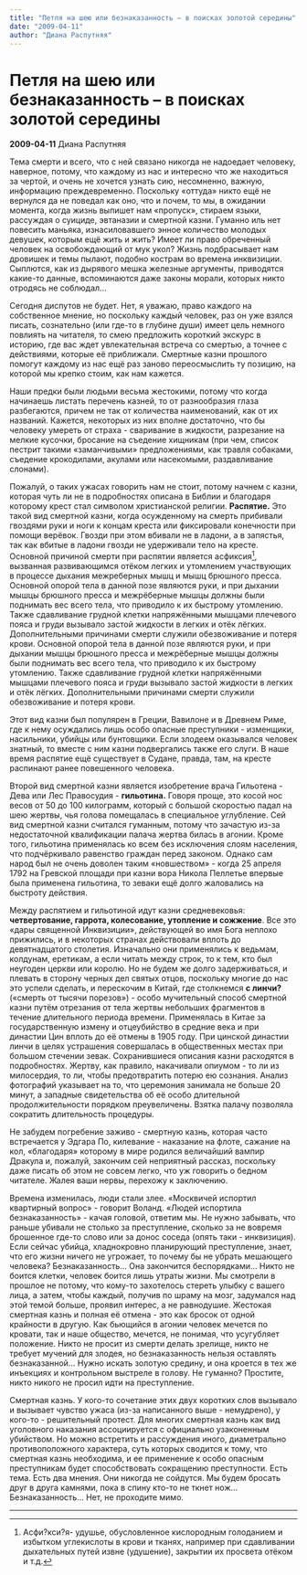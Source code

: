 ```yaml
---
title: "Петля на шею или безнаказанность – в поисках золотой середины"
date: "2009-04-11"
author: "Диана Распутняя"
---
```


# Петля на шею или безнаказанность – в поисках золотой середины

**2009-04-11** Диана Распутняя

Тема смерти и всего, что с ней связано никогда не надоедает человеку, наверное, потому, что каждому из нас и интересно что же находиться за чертой, и очень не хочется узнать сию, несомненно, важную, информацию преждевременно. Поскольку «оттуда» никто ещё не вернулся да не поведал как оно, что и почем, то мы, в ожидании момента, когда жизнь выпишет нам «пропуск», стираем языки, рассуждая о суициде, эвтаназии и смертной казни. Гуманно иль нет повесить маньяка, изнасиловавшего энное количество молодых девушек, которым ещё жить и жить? Имеет ли право обреченный человек на освобождающий от мук укол? Жизнь подбрасывает нам дровишек и темы пылают, подобно кострам во времена инквизиции. Сыплются, как из дырявого мешка железные аргументы, приводятся какие-то данные, вспоминаются даже законы морали, которых никто отродясь не соблюдал...

Сегодня диспутов не будет. Нет, я уважаю, право каждого на собственное мнение, но поскольку каждый человек, раз он уже взялся писать, сознательно (или где-то в глубине души) имеет цель немного повлиять на читателя, то смею предложить короткий экскурс в историю, где вас ждет увлекательная встреча со смертью, а точнее с действиями, которые её приближали. Смертные казни прошлого помогут каждому из нас ещё раз заново переосмыслить ту позицию, на которой мы крепко стоим, как нам кажется.

Наши предки были людьми весьма жестокими, потому что когда начинаешь листать перечень казней, то от разнообразия глаза разбегаются, причем не так от количества наименований, как от их названий. Кажется, некоторых из них вполне достаточно, что бы человеку умереть от страха - сваривание в жидкости, разрезание на мелкие кусочки, бросание на съедение хищникам (при чем, список пестрит такими «заманчивыми» предложениями, как травля собаками, съедение крокодилами, акулами или насекомыми, раздавливание слонами).

Пожалуй, о таких ужасах говорить нам не стоит, потому начнем с казни, которая чуть ли не в подробностях описана в Библии и благодаря которому крест стал символом христианской религии. **Распятие.** Это такой вид смертной казни, когда осужденному на смерть прибивали гвоздями руки и ноги к концам креста или фиксировали конечности при помощи верёвок. Гвозди при этом вбивали не в ладони, а в запястья, так как вбитые в ладони гвозди не удерживали тело на кресте. Основной причиной смерти при распятии является асфиксия[^*], вызванная развивающимся отёком легких и утомлением участвующих в процессе дыхания межреберных мышц и мышц брюшного пресса. Основной опорой тела в данной позе являются руки, и при дыхании мышцы брюшного пресса и межрёберные мышцы должны были поднимать вес всего тела, что приводило к их быстрому утомлению. Также сдавливание грудной клетки напряжёнными мышцами плечевого пояса и груди вызывало застой жидкости в легких и отёк лёгких. Дополнительными причинами смерти служили обезвоживание и потеря крови. Основной опорой тела в данной позе являются руки, и при дыхании мышцы брюшного пресса и межрёберные мышцы должны были поднимать вес всего тела, что приводило к их быстрому утомлению. Также сдавливание грудной клетки напряжёнными мышцами плечевого пояса и груди вызывало застой жидкости в легких и отёк лёгких. Дополнительными причинами смерти служили обезвоживание и потеря крови.

Этот вид казни был популярен в Греции, Вавилоне и в Древнем Риме, где к нему осуждались лишь особо опасные преступники - изменщики, насильники, убийцы или бунтовщики. Если злодеем оказывался человек знатный, то вместе с ним казни подвергались также его слуги. В наше время распятие ещё существует в Судане, правда, там, на кресте распинают ранее повешенного человека.

Второй вид смертной казни является изобретение врача Гильотена - Дева или Лес Правосудия - **гильотина.** Говоря проще, это косой нос весов от 50 до 100 килограмм, который с большой скоростью падал на шею жертвы, чья голова помещалась в специальное углубление. Сей вид смертной казни считался гуманным, потому что зачастую из-за недостаточной квалификации палача жертва билась в агонии. Кроме того, гильотина применялась ко всем без исключения слоям населения, что подчёркивало равенство граждан перед законом. Однако сам народ был не очень доволен таким «новшеством» - когда 25 апреля 1792 на Гревской площади при казни вора Никола Пеллетье впервые была применена гильотина, то зеваки ещё долго жаловались на быстроту действия.

Между распятием и гильотиной идут казни средневековья: **четвертование, гаррота, колесование, утопление и сожжение**. Все это «дары священной Инквизиции», действующей во имя Бога неплохо прижились, и в некоторых странах действовали вплоть до девятнадцатого столетия. Изначально они применялись к ведьмам, колдунам, еретикам, а если читать между строк, то к тем, кто был неугоден церкви или королю. Но не будем же долго задерживаться, и плевать в сторону черных дел святых отцов, поскольку многие до нас это успели сделать, и перескочим в Китай, где столкнемся **с линчи?** («смерть от тысячи порезов») - особо мучительный способ смертной казни путём отрезания от тела жертвы небольших фрагментов в течение длительного периода времени. Применялась в Китае за государственную измену и отцеубийство в средние века и при династии Цин вплоть до её отмены в 1905 году. При цинской династии линчи в целях устрашения совершалась в общественных местах при большом стечении зевак. Сохранившиеся описания казни расходятся в подробностях. Жертву, как правило, накачивали опиумом - то ли из милосердия, то ли, чтобы предотвратить потерю ею сознания. Анализ фотографий указывает на то, что церемония занимала не больше 20 минут, а западные свидетельства об её особо длительной продолжительности порядком преувеличены. Взятка палачу позволяла сократить длительность процедуры.

Не забудем погребение заживо - смертную казнь, которая часто встречается у Эдгара По, килевание - наказание на флоте, сажание на кол, «благодаря» которому в мире родился величайший вампир Дракула и, пожалуй, закончим сей неприятный рассказ, поскольку даже писать об этом не совсем легко, что уж говорить о бедном читателе. Жалея ваши нервы, перехожу к заключению.

Времена изменилась, люди стали злее. «Москвичей испортил квартирный вопрос» - говорит Воланд. «Людей испортила безнаказанность» - качая головой, ответим мы. Не нужно забывать, что раньше убивали не столько за преступление, сколько за не вовремя брошенное где-то слово или за донос соседа (опять таки - инквизиция). Если сейчас убийца, хладнокровно планирующий преступление, знает, что его жизни ничего не угрожает, то почему бы не убрать мешающего человека? Безнаказанность... Она закончится беспорядками... Никто не боится клетки, человек боится лишь утраты жизни. Мы смотрели в прошлое не потому, что кому-то захотелось стереть улыбку с вашего лица, а затем, чтобы каждый, получив по шраму на мозг, задумался над этой темой больше, проявил интерес, а не равнодушие. Жестокая смертная казнь и полная её отмена - это как бросок от одной крайности в другую. Как бьющийся в агонии человек мечется по кровати, так и наше общество, мечется, не понимая, что усугубляет положение. Никто не просит из смерти делать зрелище, никто не требует мучений для злодея, но безнаказанность нельзя оставлять безнаказанной... Нужно искать золотую средину, и она кроется в тех же инъекциях и контрольном выстреле в голову. Не гуманно? Простите, никто никого не просил идти на преступление.

Смертная казнь. У кого-то сочетание этих двух коротких слов вызывало и вызывает чувство ужаса (из-за написанного выше - немудрено), у кого-то - решительный протест. Для многих смертная казнь как вид уголовного наказания ассоциируется с официально узаконенным убийством. Но можно встретить и рассуждения иного, диаметрально противоположного характера, суть которых сводится к тому, что смертная казнь необходима, и ее применение к особо опасным преступникам будет способствовать сокращению преступности. Есть тема. Есть два мнения. Они никогда не сойдутся. Мы будем бросать друг в друга камнями, пока в спину кто-то не ткнет нож... Безнаказанность... Нет, не проходите мимо.

____________________

[^*]: Асфи?кси?я- удушье, обусловленное кислородным голоданием и избытком углекислоты в крови и тканях, например при сдавливании дыхательных путей извне (удушение), закрытии их просвета отёком и т.д.